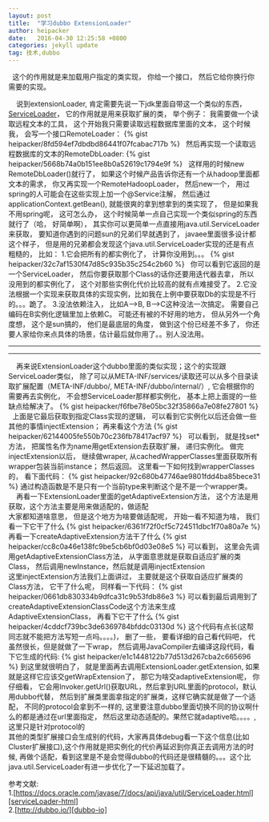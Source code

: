 ```yaml
---
layout: post
title:  "学习dubbo ExtensionLoader"
author: heipacker
date:   2016-04-30 12:25:58 +0800
categories: jekyll update
tag: 技术,dubbo
---
```

&nbsp;&nbsp;这个的作用就是来加载用户指定的类实现， 你给一个接口， 然后它给你换行你需要的实现。


&nbsp;&nbsp;&nbsp;&nbsp;说到extensionLoader, 肯定需要先说一下jdk里面自带这一个类似的东西， [ServiceLoader][serviceLoader-html]， 它的作用就是用来获取扩展的类， 举个例子： 我需要做一个读取远程文本的工具， 这个开始我只需要读取远程数据库里面的文本， 这个时候我， 会写一个接口RemoteLoader：
{% gist heipacker/8fd594ef7dbdbd86441f07fcabac717b  %}
&nbsp;&nbsp;然后再实现一个读取远程数据库的文本的RemoteDbLoader:
{% gist heipacker/5668b74a0b151ee8b0a52619c1794e9f  %}
&nbsp;&nbsp;这样用的时候new RemoteDbLoader()就行了， 如果这个时候产品告诉你还有一个从hadoop里面都文本的需求， 你又再实现一个RemoteHadoopLoader， 然后new一个， 用过spring的人可能会在这些实现上加一个@Service注解， 然后通过applicationContext.getBean(), 就能很爽的拿到想拿到的类实现了， 但是如果我不用spring呢， 这可怎么办， 这个时候简单一点自己实现一个类似spring的东西就行了（哈， 好简单啊）， 其实你可以更简单一点直接用java.util.ServiceLoader来获取， 要知道你遇到的问题sun的兄弟们早就遇到了， javaee里面很多设计都这个样子， 但是用的兄弟都会发现这个java.util.ServiceLoader实现的还是有点粗糙的， 比如：
1.它会把所有的都实例化了， 计算你没用到。。。
{% gist heipacker/32c7af1530f47d85c935b35c254c2b60  %}
&nbsp;&nbsp;你可以看到它返回的是一个ServiceLoader， 然后你要获取那个Class的话你还要用迭代器去拿， 所以没用到的都实例化了， 这个对那些实例化代价比较高的就有点难接受了。
2.它没法根据一个实现来获取具体的实现实例，比如我在上例中要获取Db的实现是不行的。。。跪了。
3.没法依赖注入， 比如A-->B, B-->C这种没法一次搞定。 需要自己编码在B实例化逻辑里加上依赖C。
可能还有被的不好用的地方， 但从另外一个角度想， 这个是sun搞的， 他们是最底层的角度， 做到这个份已经差不多了， 你还要人家给你来点具体的场景，估计最后就你用了。。别人没法用。


----------
----------


&nbsp;&nbsp;&nbsp;&nbsp;再来说ExtensionLoader这个dubbo里面的类似实现；这个的实现跟ServiceLoader类似， 除了可以从META-INF/services/读取还可以从多个目录读取扩展配置（META-INF/dubbo/, META-INF/dubbo/internal/）, 它会根据你的需要再去实例化， 不会想ServiceLoader那样都实例化， 基本上把上面提的一些缺点给解决了。
{% gist heipacker/f6fbe78e05bc32f35866a7e08fe27801  %}
&nbsp;&nbsp;上面是它最后获取到指定Class实现的逻辑， 可以看到它实例化以后还会做一些其他的事情injectExtension； 再来看这个方法
{% gist heipacker/62144005fe550b70c236fb78417acf97  %}
&nbsp;&nbsp;可以看到， 就是找set\*方法， 把属性名作为name用getExtension去获取扩展， 递归实例化。
做完injectExtension以后， 继续做wraper, 从cachedWrapperClasses里面获取所有wrapper包装当前instance； 然后返回。
这里看一下如何找到wrapperClasses的， 看下面代码：
{% gist heipacker/92c680b47746ae9801fdd4ba85bece31  %}
通过构造函数是不是只有一个当前type来判断这个是不是一个wrapper类。
&nbsp;&nbsp;&nbsp;&nbsp;再看一下ExtensionLoader里面的getAdaptiveExtension方法， 这个方法是用获取，这个方法主要是用来做适配的，做适配<br/>
大家都知道啥意思， 但是这个地方为啥要做适配呢， 开始一看不知道为啥， 我们看一下它干了什么
{% gist heipacker/6361f72f0cf5c724511dbc1f70a80a7e %}
再看一下createAdaptiveExtension方法干了什么
{% gist heipacker/cc8c0a46e138fc9be5cb6bf0d03e08e5 %}
可以看到， 这里会先调用getAdaptiveExtensionClass方法， 从字面意思就是获取自适应扩展的类Class， 然后调用newInstance，然后就是调用injectExtension<br/>
这里injectExtension方法我们上面讲过， 主要就是这个获取自适应扩展类的Class方法， 它干了什么呢， 同样看一下代码：
{% gist heipacker/0661db830334b9dfca31c9b53fdb86e3 %}
可以看到最后调用到了createAdaptiveExtensionClassCode这个方法来生成AdaptiveExtensionClass， 再看下它干了什么
{% gist heipacker/4cddcf739bc3de6369784bfddc03130d %}
这个代码有点长(这帮同志就不能把方法写短一点吗。。。。)， 删了一些， 要看详细的自己看代码吧， 代虽然很长，但是就做了一下wrap， 然后调用JavaCompiler去编译这段代码，看下它生成的代码:
{% gist heipacker/e1c1448122b77d513d267cba2c665696 %}
到这里就很明白了， 就是里面再去调用ExtensionLoader.getExtension, 如果就是这样它应该交getWrapExtension了， 那它为啥交adaptiveExtension呢， 你仔细看， 它会用Invoker.getUrl()获取URL，然后拿到URL里面的protocol，默认用dubbo代替， 然后到扩展类里面拿指定的扩展类，这样它确实就是做了一个适配， 不同的protocol会拿到不一样的, 这里要注意dubbo里面切换不同的协议啊什么的都是通过在url里面指定， 然后这里动态适配的。果然它就adaptive哈。。。。, 这里只是针对protocol的<br/>
其他的类型扩展接口会生成别的代码，大家再具体debug看一下这个信息(比如Cluster扩展接口),这个作用就是把实例化的代价再延迟到你真正去调用方法的时候, 再做个适配，看到这里是不是会觉得dubbo的代码还是很精髓的。。。这个比java.util.ServiceLoader有进一步优化了一下延迟加载了。


参考文献:<br/>
1.[https://docs.oracle.com/javase/7/docs/api/java/util/ServiceLoader.html][serviceLoader-html]<br/>
2.[http://dubbo.io/][dubbo-io]

[serviceLoader-html]:https://docs.oracle.com/javase/7/docs/api/java/util/ServiceLoader.html
[dubbo-io]:http://dubbo.io/
